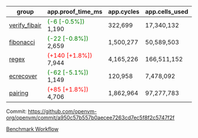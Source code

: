 | group | app.proof_time_ms | app.cycles | app.cells_used | leaf.proof_time_ms | leaf.cycles | leaf.cells_used |
| -- | -- | -- | -- | -- | -- | -- |
| [verify_fibair](https://github.com/openvm-org/openvm/blob/benchmark-results/benchmarks-pr/1731/verify_fibair-a950c57b557b0aecee7263cd7ec5f8f2c5747f2f.md) |<span style='color: green'>(-6 [-0.5%])</span> 1,190 |  322,699 |  17,340,132 |- | - | - |
| [fibonacci](https://github.com/openvm-org/openvm/blob/benchmark-results/benchmarks-pr/1731/fibonacci-a950c57b557b0aecee7263cd7ec5f8f2c5747f2f.md) |<span style='color: green'>(-22 [-0.8%])</span> 2,659 |  1,500,277 |  50,589,503 |- | - | - |
| [regex](https://github.com/openvm-org/openvm/blob/benchmark-results/benchmarks-pr/1731/regex-a950c57b557b0aecee7263cd7ec5f8f2c5747f2f.md) |<span style='color: red'>(+140 [+1.8%])</span> 7,944 |  4,165,226 |  166,511,152 |- | - | - |
| [ecrecover](https://github.com/openvm-org/openvm/blob/benchmark-results/benchmarks-pr/1731/ecrecover-a950c57b557b0aecee7263cd7ec5f8f2c5747f2f.md) |<span style='color: green'>(-62 [-5.1%])</span> 1,149 |  120,958 |  7,478,092 |- | - | - |
| [pairing](https://github.com/openvm-org/openvm/blob/benchmark-results/benchmarks-pr/1731/pairing-a950c57b557b0aecee7263cd7ec5f8f2c5747f2f.md) |<span style='color: red'>(+85 [+1.8%])</span> 4,706 |  1,862,964 |  97,277,783 |- | - | - |


Commit: https://github.com/openvm-org/openvm/commit/a950c57b557b0aecee7263cd7ec5f8f2c5747f2f

[Benchmark Workflow](https://github.com/openvm-org/openvm/actions/runs/15611481313)
